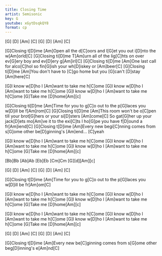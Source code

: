 ```yaml
---
title: Closing Time
artist: Semisonic
key: G
youtube: xGytDsqkQY8
format: cp
---
```


[G] [D] [Am] [C]
[G] [D] [Am] [C]

[G]Closing t[D]ime
[Am]Open all the d[C]oors and l[G]et you out i[D]nto the w[Am]orld[C]
[G]Closing ti[D]me
T[Am]urn all of the lig[C]hts on over ev[G]ery boy and ev[D]ery g[Am]irl[C]
[G]Closing ti[D]me
[Am]One last call for alco[C]hol so fin[G]ish your wh[D]iskey or [Am]beer[C]
[G]Closing ti[D]me
[Am]You don't have to [C]go home but you [G]can't [D]stay [Am]here[C]

[G]I know w[D]ho I [Am]want to take me h[C]ome
[G]I know w[D]ho I [Am]want to take me h[C]ome
[G]I know w[D]ho I [Am]want to take me h[C]ome
[G]Take me [D]home[Am][c]

[G]Closing ti[D]me
[Am]Time for you to g[C]o out to the p[G]laces you w[D]ill be f[Am]rom[C]
[G]Closing ti[D]me
[Am]This room won't be o[C]pen till your brot[G]hers or your si[D]sters [Am]come[C]
So gat[G]her up your jack[D]ets mo[Am]ve it to the exi[C]ts
I ho[G]pe you have f[D]ound a fr[Am]iend[C]
[G]Closing t[D]ime
[Am]Every new begi[C]nning comes from s[G]ome other be[D]ginning's [Am]end...
[C]yeah

[G]I know w[D]ho I [Am]want to take me h[C]ome
[G]I know w[D]ho I [Am]want to take me h[C]ome
[G]I know w[D]ho I [Am]want to take me h[C]ome
[G]Take me [D]home[Am][c]

[Bb]Bb [Ab]Ab [Eb]Eb [Cm]Cm
[G][d][Am][c]

[G] [D] [Am] [C]
[G] [D] [Am] [C]

[G]Closing t[D]ime
[Am]Time for you to g[C]o out to the p[G]laces you w[D]ill be fr[Am]om[C]

[G]I know w[D]ho I [Am]want to take me h[C]ome
[G]I know w[D]ho I [Am]want to take me h[C]ome
[G]I know w[D]ho I [Am]want to take me h[C]ome
[G]Take me [D]home[Am][c]

[G]I know w[D]ho I [Am]want to take me h[C]ome
[G]I know w[D]ho I [Am]want to take me h[C]ome
[G]I know w[D]ho I [Am]want to take me h[C]ome
[G]Take me [D]home[Am][c]

[G] [D] [Am] [C]
[G] [D] [Am] [C]

[G]Closing t[D]ime
[Am]Every new be[C]ginning comes from s[G]ome other beg[D]inning's e[Am]nd[C]

